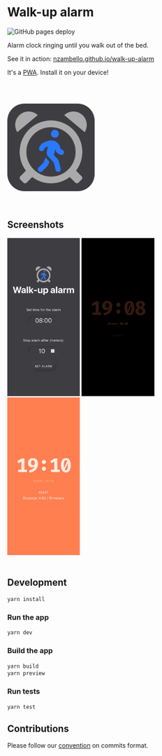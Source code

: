 # Walk-up alarm

![GitHub pages deploy](https://github.com/nzambello/walk-up-alarm/workflows/Test%20and%20deploy/badge.svg?branch=main)

Alarm clock ringing until you walk out of the bed.

<p>
  See it in action:
  <a href="https://nzambello.github.io/walk-up-alarm/" target="_blank" rel="noopener noreferrer">
    nzambello.github.io/walk-up-alarm
  </a>
</p>
<p>It's a <a href="https://en.wikipedia.org/wiki/Progressive_web_application" target="_blank" rel="noopener noreferrer">PWA</a>. Install it on your device!</p>
<br />
<a href="https://nzambello.github.io/walk-up-alarm/" target="_blank" rel="noopener noreferrer">
  <img src="./public/walk-up-alarm.svg" width="200" alt="Walk-up logo" style="margin: 2rem 0" />
</a>

## Screenshots

<img src="./screenshots/start.png" alt="Start page" width="33%"/>
<img src="./screenshots/clock-alarm-set.png" alt="Start page" width="33%"/>
<img src="./screenshots/alarm-playing.png" alt="Start page" width="33%"/>
<br />
<br />

## Development

```bash
yarn install
```

### Run the app

```bash
yarn dev
```

### Build the app

```bash
yarn build
yarn preview
```

### Run tests

```bash
yarn test
```

## Contributions

Please follow our [convention](COMMITLINT.md) on commits format.
